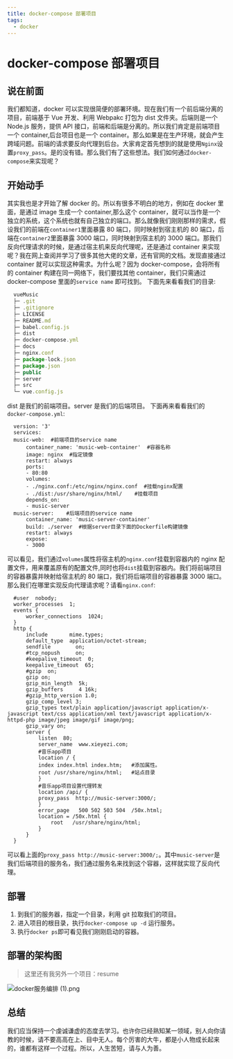 ```yaml
---
title: docker-compose 部署项目
tags:
  - docker
---
```


# docker-compose 部署项目

## 说在前面

我们都知道，docker 可以实现很简便的部署环境。现在我们有一个前后端分离的项目，前端基于 Vue 开发、利用 Webpakc 打包为 dist 文件夹。后端则是一个 Node.js 服务，提供 API 接口，前端和后端是分离的。所以我们肯定是前端项目一个 container,后台项目也是一个 container。那么如果是在生产环境，就会产生跨域问题。前端的请求要反向代理到后台。大家肯定首先想到的就是使用`Nginx`设置`proxy_pass`。是的没有错。那么我们有了这些想法。我们如何通过`docker-compose`来实现呢？

## 开始动手

其实我也是才开始了解 docker 的。所以有很多不明白的地方，例如在 docker 里面，是通过 image 生成一个 container,那么这个 container，就可以当作是一个独立的系统，这个系统也就有自己独立的端口。那么就像我们刚刚那样的需求，假设我们的前端在`container1`里面暴露 80 端口，同时映射到宿主机的 80 端口，后端在`container2`里面暴露 3000 端口，同时映射到宿主机的 3000 端口。那我们反向代理请求的时候，是通过宿主机来反向代理呢，还是通过 container 来实现呢？我在网上查阅并学习了很多其他大佬的文章，还有官网的文档。发现直接通过 container 就可以实现这种需求。为什么呢？因为 docker-compose，会将所有的 container 构建在同一网络下，我们要找其他 container，我们只需通过 docker-compose 里面的`service name` 即可找到。
下面先来看看我们的目录:

```js
  vueMusic
  ├─ .git
  ├─ .gitignore
  ├─ LICENSE
  ├─ README.md
  ├─ babel.config.js
  ├─ dist
  ├─ docker-compose.yml
  ├─ docs
  ├─ nginx.conf
  ├─ package-lock.json
  ├─ package.json
  ├─ public
  ├─ server
  ├─ src
  └─ vue.config.js
```

dist 是我们的前端项目。server 是我们的后端项目。
下面再来看看我们的`docker-compose.yml`:

```docker
  version: '3'
  services:
  music-web:  #前端项目的service name
      container_name: 'music-web-container'  #容器名称
      image: nginx  #指定镜像
      restart: always
      ports:
      - 80:80
      volumes:
      - ./nginx.conf:/etc/nginx/nginx.conf  #挂载nginx配置
      - ./dist:/usr/share/nginx/html/    #挂载项目
      depends_on:
      - music-server
  music-server:    #后端项目的service name
      container_name: 'music-server-container'
      build: ./server  #根据server目录下面的Dockerfile构建镜像
      restart: always
      expose:
      - 3000
```

可以看见，我们通过`volumes`属性将宿主机的`nginx.conf`挂载到容器内的 nginx 配置文件，用来覆盖原有的配置文件,同时也将`dist`挂载到容器内。我们将前端项目的容器暴露并映射给宿主机的 80 端口，我们将后端项目的容器暴露 3000 端口。那么我们在哪里实现反向代理请求呢？请看`nginx.conf`:

```nginx
  #user  nobody;
  worker_processes  1;
  events {
      worker_connections  1024;
  }
  http {
      include       mime.types;
      default_type  application/octet-stream;
      sendfile        on;
      #tcp_nopush     on;
      #keepalive_timeout  0;
      keepalive_timeout  65;
      #gzip  on;
      gzip on;
      gzip_min_length  5k;
      gzip_buffers     4 16k;
      #gzip_http_version 1.0;
      gzip_comp_level 3;
      gzip_types text/plain application/javascript application/x-javascript text/css application/xml text/javascript application/x-httpd-php image/jpeg image/gif image/png;
      gzip_vary on;
      server {
          listen  80;
          server_name  www.xieyezi.com;
          #音乐app项目
          location / {
          index index.html index.htm;   #添加属性。
          root /usr/share/nginx/html;   #站点目录
          }
          #音乐app项目设置代理转发
          location /api/ {
          proxy_pass  http://music-server:3000/;
          }
          error_page   500 502 503 504  /50x.html;
          location = /50x.html {
              root   /usr/share/nginx/html;
          }
      }
  }
```

可以看上面的`proxy_pass http://music-server:3000/;`。其中`music-server`是我们后端项目的服务名，我们通过服务名来找到这个容器，这样就实现了反向代理。

## 部署

1. 到我们的服务器，指定一个目录，利用 git 拉取我们的项目。
2. 进入项目的根目录，执行`docker-compose up -d` 运行服务。
3. 执行`docker ps`即可看见我们刚刚启动的容器。

## 部署的架构图

> 这里还有我另外一个项目：resume

![docker服务编排 (1).png](https://i.loli.net/2019/08/28/O1X4pLvfng9578y.png)

## 总结

我们应当保持一个虔诚谦虚的态度去学习。也许你已经熟知某一领域，别人向你请教的时候，请不要高高在上、目中无人。每个厉害的大牛，都是小人物成长起来的，谁都有这样一个过程。所以，人生苦短，请与人为善。
